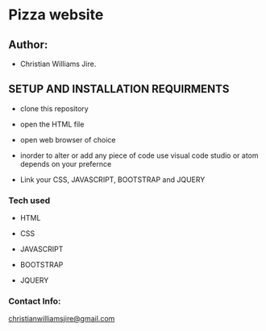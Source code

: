 # Pizza website

## Author:

* Christian Williams Jire.

## SETUP AND INSTALLATION REQUIRMENTS

* clone this repository

* open the HTML file

* open web browser of choice

* inorder to alter or add any piece of code use visual code studio or atom depends on your prefernce

* Link your CSS, JAVASCRIPT, BOOTSTRAP and JQUERY


### Tech used

* HTML

* CSS

* JAVASCRIPT

* BOOTSTRAP

* JQUERY

### Contact Info:

christianwilliamsjire@gmail.com
